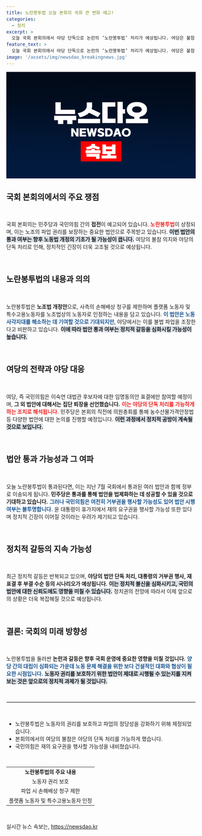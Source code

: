 ```yaml
---
title: 노란봉투법 오늘 본회의 국회 큰 변화 예고!
categories:
  - 정치
excerpt: >
  오늘 국회 본회의에서 야당 단독으로 논란의 ‘노란봉투법’ 처리가 예상됩니다. 여당은 불참 의사를 밝혔고, 대통령의 거부권 행사 가능성까지 제기되는 가운데, 법안 통과 여부에 귀추가 주목됩니다!
feature_text: >
  오늘 국회 본회의에서 야당 단독으로 논란의 ‘노란봉투법’ 처리가 예상됩니다. 여당은 불참 의사를 밝혔고, 대통령의 거부권 행사 가능성까지 제기되는 가운데, 법안 통과 여부에 귀추가 주목됩니다!
image: '/assets/img/newsdao_breakingnews.jpg'
---
```


<p><img src="/assets/img/newsdao_breakingnews.jpg" alt="implanttips 속보" /></p>

<h2 data-ke-size="size26">국회 본회의에서의 주요 쟁점</h2>

<p data-ke-size="size16">&nbsp;</p>

<p>국회 본회의는 민주당과 국민의힘 간의 <b>접전</b>이 예고되어 있습니다. <b><span style="color: #ee2323;">노란봉투법</span></b>이 상정되며, 이는 노조의 파업 권리를 보장하는 중요한 법안으로 주목받고 있습니다. <b><span style="background-color: #21538527;">이번 법안의 통과 여부는 향후 노동법 개정의 기초가 될 가능성이 큽니다.</span></b> 여당의 불참 의지와 야당의 단독 처리로 인해, 정치적인 긴장이 더욱 고조될 것으로 예상됩니다. </p>

<p data-ke-size="size16">&nbsp;</p>

<h2 data-ke-size="size26">노란봉투법의 내용과 의의</h2>

<p data-ke-size="size16">&nbsp;</p>

<p>노란봉투법은 <b>노조법 개정안</b>으로, 사측의 손해배상 청구를 제한하며 플랫폼 노동자 및 특수고용노동자를 노조법상의 노동자로 인정하는 내용을 담고 있습니다. <b><span style="color: #1a5490;">이 법안은 노동 사각지대를 해소하는 데 기여할 것으로 기대되지만</span></b>, 야당에서는 이를 불법 파업을 조장한다고 비판하고 있습니다. <b><span style="background-color: #21538527;">이에 따라 법안 통과 여부는 정치적 갈등을 심화시킬 가능성이 높습니다.</span></b></p>

<p data-ke-size="size16">&nbsp;</p>

<h2 data-ke-size="size26">여당의 전략과 야당 대응</h2>

<p data-ke-size="size16">&nbsp;</p>

<p>여당, 즉 국민의힘은 이숙연 대법관 후보자에 대한 임명동의안 표결에만 참여할 예정이며, <b>그 외 법안에 대해서는 집단 퇴장을 선언했습니다.</b> <b><span style="color: #ee2323;">이는 야당의 단독 처리를 가능하게 하는 조치로 해석됩니다.</span></b> 민주당은 본회의 직전에 의원총회를 통해 농수산물가격안정법 등 다양한 법안에 대한 논의를 진행할 예정입니다. <b><span style="background-color: #21538527;">이런 과정에서 정치적 공방이 계속될 것으로 보입니다.</span></b></p>

<p data-ke-size="size16">&nbsp;</p>

<h2 data-ke-size="size26">법안 통과 가능성과 그 여파</h2>

<p data-ke-size="size16">&nbsp;</p>

<p>오늘 노란봉투법이 통과된다면, 이는 지난 7월 국회에서 통과된 여러 법안과 함께 정부로 이송되게 됩니다. <b>민주당은 통과를 통해 법안을 법제화하는 데 성공할 수 있을 것으로 기대하고 있습니다.</b> <b><span style="color: #1a5490;">그러나 국민의힘은 여전히 거부권을 행사할 가능성도 있어 법안 시행 여부는 불투명합니다.</span></b> 윤 대통령이 휴가지에서 재의 요구권을 행사할 가능성 또한 있다며 정치적 긴장이 이어질 것이라는 우려가 제기되고 있습니다.</p>

<p data-ke-size="size16">&nbsp;</p>

<h2 data-ke-size="size26">정치적 갈등의 지속 가능성</h2>

<p data-ke-size="size16">&nbsp;</p>

<p>최근 정치적 갈등은 반복되고 있으며, <b>야당의 법안 단독 처리, 대통령의 거부권 행사, 재표결 후 부결 수순 등의 시나리오가 예상됩니다.</b> <b><span style="background-color: #21538527;">이는 정치적 불신을 심화시키고, 국민의 법안에 대한 신뢰도에도 영향을 미칠 수 있습니다.</span></b> 정치권의 전망에 따라서 이제 앞으로의 상황은 더욱 복잡해질 것으로 예상됩니다.</p>

<p data-ke-size="size16">&nbsp;</p>

<h2 data-ke-size="size26">결론: 국회의 미래 방향성</h2>

<p data-ke-size="size16">&nbsp;</p>

<p>노란봉투법을 둘러싼 <b>논란과 갈등은 향후 국회 운영에 중요한 영향을 미칠 것입니다.</b> <b><span style="color: #1a5490;">양당 간의 대립이 심화되는 가운데 노동 문제 해결을 위한 보다 건설적인 대화와 협상이 필요한 시점입니다.</span></b> <b><span style="background-color: #21538527;">노동자 권리를 보호하기 위한 법안이 제대로 시행될 수 있는지를 지켜보는 것은 앞으로의 정치적 과제가 될 것입니다.</span></b></p>

<p data-ke-size="size16">&nbsp;</p>

<hr style="border: 1px solid #ddd;">

<p data-ke-size="size16">&nbsp;</p>

<ul>
    <li>노란봉투법은 노동자의 권리를 보호하고 파업의 정당성을 강화하기 위해 제정되었습니다.</li>
    <li>본회의에서의 여당의 불참은 야당의 단독 처리를 가능하게 했습니다.</li>
    <li>국민의힘은 재의 요구권을 행사할 가능성을 내비쳤습니다.</li>
</ul>

<p data-ke-size="size16">&nbsp;</p>

<table style="width: 100%;">
    <tr>
        <td style="text-align: center; height: 17px;"><b>노란봉투법의 주요 내용</b></td>
    </tr>
    <tr>
        <td style="text-align: center; height: 17px;">노동자 권리 보호</td>
    </tr>
    <tr>
        <td style="text-align: center; height: 17px;">파업 시 손해배상 청구 제한</td>
    </tr>
    <tr>
        <td style="text-align: center; height: 17px;">플랫폼 노동자 및 특수고용노동자 인정</td>
    </tr>
</table>

<p data-ke-size="size16">&nbsp;</p>
실시간 뉴스 속보는, <a href="https://newsdao.kr" rel="dofollow">https://newsdao.kr</a>


